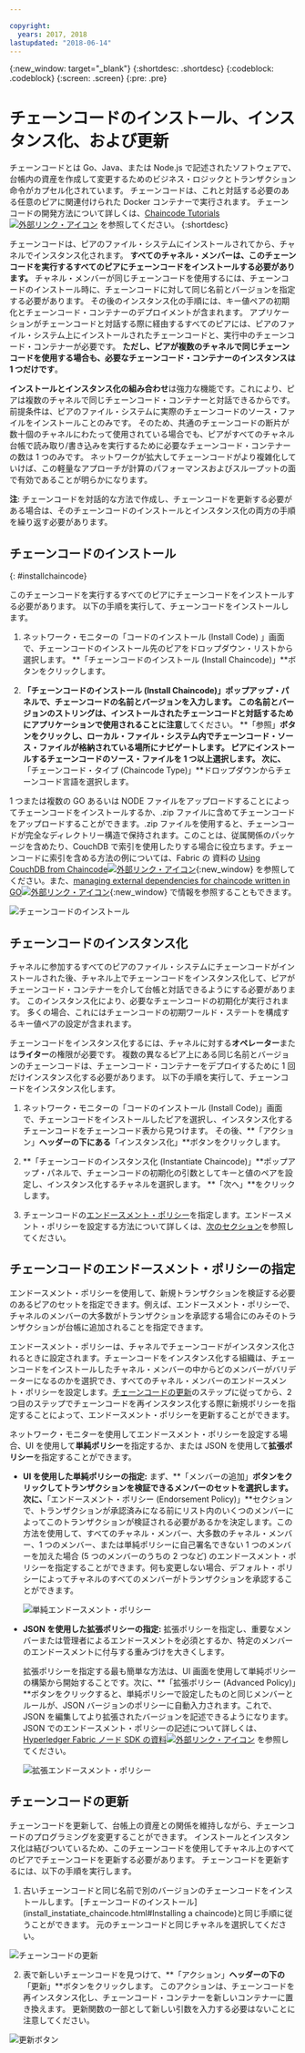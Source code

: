 ```yaml
---

copyright:
  years: 2017, 2018
lastupdated: "2018-06-14"
---
```


{:new_window: target="_blank"}
{:shortdesc: .shortdesc}
{:codeblock: .codeblock}
{:screen: .screen}
{:pre: .pre}

# チェーンコードのインストール、インスタンス化、および更新

チェーンコードとは Go、Java、または Node.js で記述されたソフトウェアで、台帳内の資産を作成して変更するためのビジネス・ロジックとトランザクション命令がカプセル化されています。 チェーンコードは、これと対話する必要のある任意のピアに関連付けられた Docker コンテナーで実行されます。  チェーンコードの開発方法について詳しくは、[Chaincode Tutorials ![外部リンク・アイコン](../images/external_link.svg "外部リンク・アイコン")](http://hyperledger-fabric.readthedocs.io/en/latest/chaincode.html) を参照してください。
{:shortdesc}

チェーンコードは、ピアのファイル・システムにインストールされてから、チャネルでインスタンス化されます。 **すべてのチャネル・メンバーは、このチェーンコードを実行するすべてのピアにチェーンコードをインストールする必要があります。** チャネル・メンバーが同じチェーンコードを使用するには、チェーンコードのインストール時に、チェーンコードに対して同じ名前とバージョンを指定する必要があります。 その後のインスタンス化の手順には、キー値ペアの初期化とチェーンコード・コンテナーのデプロイメントが含まれます。 アプリケーションがチェーンコードと対話する際に経由するすべてのピアには、ピアのファイル・システム上にインストールされたチェーンコードと、実行中のチェーンコード・コンテナーが必要です。 **ただし、ピアが複数のチャネルで同じチェーンコードを使用する場合も、必要なチェーンコード・コンテナーのインスタンスは 1 つだけです**。

**インストールとインスタンス化の組み合わせ**は強力な機能です。これにより、ピアは複数のチャネルで同じチェーンコード・コンテナーと対話できるからです。 前提条件は、ピアのファイル・システムに実際のチェーンコードのソース・ファイルをインストールことのみです。 そのため、共通のチェーンコードの断片が数十個のチャネルにわたって使用されている場合でも、ピアがすべてのチャネル台帳で読み取り/書き込みを実行するために必要なチェーンコード・コンテナーの数は 1 つのみです。 ネットワークが拡大してチェーンコードがより複雑化していけば、この軽量なアプローチが計算のパフォーマンスおよびスループットの面で有効であることが明らかになります。

**注**: チェーンコードを対話的な方法で作成し、チェーンコードを更新する必要がある場合は、そのチェーンコードのインストールとインスタンス化の両方の手順を繰り返す必要があります。


## チェーンコードのインストール
{: #installchaincode}

このチェーンコードを実行するすべてのピアにチェーンコードをインストールする必要があります。 以下の手順を実行して、チェーンコードをインストールします。
1. ネットワーク・モニターの「コードのインストール (Install Code) 」画面で、チェーンコードのインストール先のピアをドロップダウン・リストから選択します。 **「チェーンコードのインストール (Install Chaincode)」**ボタンをクリックします。
<!--
  ![Chaincode screen](../images/chaincode_install_overview.png "Chaincode screen")
-->

2. **「チェーンコードのインストール (Install Chaincode)」**ポップアップ・パネルで、チェーンコードの名前とバージョンを入力します。 この名前とバージョンのストリングは、インストールされたチェーンコードと対話するためにアプリケーションで使用されることに**注意**してください。 **「参照」**ボタンをクリックし、ローカル・ファイル・システム内でチェーンコード・ソース・ファイルが格納されている場所にナビゲートします。 ピアにインストールするチェーンコードのソース・ファイルを 1 つ以上選択します。 次に、**「チェーンコード・タイプ (Chaincode Type)」**ドロップダウンからチェーンコード言語を選択します。

1 つまたは複数の GO あるいは NODE ファイルをアップロードすることによってチェーンコードをインストールするか、.zip ファイルに含めてチェーンコードをアップロードすることができます。.zip ファイルを使用すると、チェーンコードが完全なディレクトリー構造で保持されます。このことは、従属関係のパッケージを含めたり、CouchDB で索引を使用したりする場合に役立ちます。チェーンコードに索引を含める方法の例については、Fabric の
資料の [Using CouchDB from Chaincode![外部リンク・アイコン](../images/external_link.svg "外部リンク・アイコン")](http://hyperledger-fabric.readthedocs.io/en/release-1.1/couchdb_as_state_database.html#using-couchdb-from-chaincode){:new_window} を参照してください。また、[managing external dependencies for chaincode written in GO![外部リンク・アイコン](../images/external_link.svg "外部リンク・アイコン")](https://hyperledger-fabric.readthedocs.io/en/latest/chaincode4ade.html#managing-external-dependencies-for-chaincode-written-in-go){:new_window} で情報を参照することもできます。

  ![チェーンコードのインストール](../images/chaincode_install.png "チェーンコードのインストール")

## チェーンコードのインスタンス化
チャネルに参加するすべてのピアのファイル・システムにチェーンコードがインストールされた後、チャネル上でチェーンコードをインスタンス化して、ピアがチェーンコード・コンテナーを介して台帳と対話できるようにする必要があります。 このインスタンス化により、必要なチェーンコードの初期化が実行されます。 多くの場合、これにはチェーンコードの初期ワールド・ステートを構成するキー値ペアの設定が含まれます。

チェーンコードをインスタンス化するには、チャネルに対する**オペレーター**または**ライター**の権限が必要です。 複数の異なるピア上にある同じ名前とバージョンのチェーンコードは、チェーンコード・コンテナーをデプロイするために 1 回だけインスタンス化する必要があります。 以下の手順を実行して、チェーンコードをインスタンス化します。
1. ネットワーク・モニターの「コードのインストール (Install Code)」画面で、チェーンコードをインストールしたピアを選択し、インスタンス化するチェーンコードをチェーンコード表から見つけます。 その後、**「アクション」**ヘッダーの下にある**「インスタンス化」**ボタンをクリックします。
<!--
  ![Instantiate Chaincode](../images/chaincode_instantiate.png "Instantiate Chaincode")
-->

2. **「チェーンコードのインスタンス化 (Instantiate Chaincode)」**ポップアップ・パネルで、チェーンコードの初期化の引数としてキーと値のペアを設定し、インスタンス化するチャネルを選択します。  **「次へ」**をクリックします。
<!--
  ![Instantiate Chaincode panel](../images/chaincode_instantiate_panel.png "Instantiate Chaincode panel")
-->

3. チェーンコードの[エンドースメント・ポリシー](../glossary.html#endorsement-policy)を指定します。エンドースメント・ポリシーを設定する方法について詳しくは、[次のセクション](#specifying-chaincode-endorsement-policies)を参照してください。

## チェーンコードのエンドースメント・ポリシーの指定

エンドースメント・ポリシーを使用して、新規トランザクションを検証する必要のあるピアのセットを指定できます。例えば、エンドースメント・ポリシーで、チャネルのメンバーの大多数がトランザクションを承認する場合にのみそのトランザクションが台帳に追加されることを指定できます。

エンドースメント・ポリシーは、チャネルでチェーンコードがインスタンス化されるときに設定されます。チェーンコードをインスタンス化する組織は、チェーンコードをインストールしたチャネル・メンバーの中からどのメンバーがバリデーターになるのかを選択でき、すべてのチャネル・メンバーのエンドースメント・ポリシーを設定します。[チェーンコードの更新](#updating-a-chaincode)のステップに従ってから、2 つ目のステップでチェーンコードを再インスタンス化する際に新規ポリシーを指定することによって、エンドースメント・ポリシーを更新することができます。

ネットワーク・モニターを使用してエンドースメント・ポリシーを設定する場合、UI を使用して**単純ポリシー**を指定するか、または JSON を使用して**拡張ポリシー**を指定することができます。

* **UI を使用した単純ポリシーの指定:** まず、**「メンバーの追加」**ボタンをクリックしてトランザクションを検証できるメンバーのセットを選択します。次に、**「エンドースメント・ポリシー (Endorsement Policy)」**セクションで、トランザクションが承認済みになる前にリスト内のいくつのメンバーによってこのトランザクションが検証される必要があるかを決定します。この方法を使用して、すべてのチャネル・メンバー、大多数のチャネル・メンバー、1 つのメンバー、または単純ポリシーに自己署名できない 1 つのメンバーを加えた場合 (5 つのメンバーのうちの 2 つなど) のエンドースメント・ポリシーを指定することができます。何も変更しない場合、デフォルト・ポリシーによってチャネルのすべてのメンバーがトランザクションを承認することができます。

  ![単純エンドースメント・ポリシー](../images/simple_endorsement.png "単純エンドースメント・ポリシー")

* **JSON を使用した拡張ポリシーの指定:** 拡張ポリシーを指定し、重要なメンバーまたは管理者によるエンドースメントを必須とするか、特定のメンバーのエンドースメントに付与する重みづけを大きくします。

  拡張ポリシーを指定する最も簡単な方法は、UI 画面を使用して単純ポリシーの構築から開始することです。次に、**「拡張ポリシー (Advanced Policy)」**ボタンをクリックすると、単純ポリシーで設定したものと同じメンバーとルールが、JSON バージョンのポリシーに自動入力されます。これで、JSON を編集してより拡張されたバージョンを記述できるようになります。JSON でのエンドースメント・ポリシーの記述について詳しくは、[Hyperledger Fabric ノード SDK の資料![外部リンク・アイコン](../images/external_link.svg "外部リンク・アイコン")](https://fabric-sdk-node.github.io/global.html#ChaincodeInstantiateUpgradeRequest) を参照してください。<!--You can also find examples of advanced endorsement policies in the main [Hyperledger Fabric documentation![External link icon](../images/external_link.svg "External link icon")](https://hyperledger-fabric.readthedocs.io/en/latest/arch-deep-dive.html#example-endorsement-policies)-->

  ![拡張エンドースメント・ポリシー](../images/advanced_endorsement.png "拡張エンドースメント・ポリシー")

## チェーンコードの更新

チェーンコードを更新して、台帳上の資産との関係を維持しながら、チェーンコードのプログラミングを変更することができます。 インストールとインスタンス化は結びついているため、このチェーンコードを使用してチャネル上のすべてのピアでチェーンコードを更新する必要があります。 チェーンコードを更新するには、以下の手順を実行します。

1. 古いチェーンコードと同じ名前で別のバージョンのチェーンコードをインストールします。 [チェーンコードのインストール](install_instatiate_chaincode.html#Installing a chaincode)と同じ手順に従うことができます。 元のチェーンコードと同じチャネルを選択してください。

  ![チェーンコードの更新](../images/upgrade_chaincode.png "チェーンコードの更新")

2. 表で新しいチェーンコードを見つけて、**「アクション」**ヘッダーの下の**「更新」**ボタンをクリックします。 このアクションは、チェーンコードを再インスタンス化し、チェーンコード・コンテナーを新しいコンテナーに置き換えます。 更新関数の一部として新しい引数を入力する必要はないことに注意してください。

  ![更新ボタン](../images/upgrade_button.png "更新ボタン")
